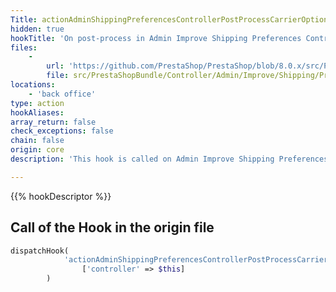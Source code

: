 ```yaml
---
Title: actionAdminShippingPreferencesControllerPostProcessCarrierOptionsBefore
hidden: true
hookTitle: 'On post-process in Admin Improve Shipping Preferences Controller'
files:
    -
        url: 'https://github.com/PrestaShop/PrestaShop/blob/8.0.x/src/PrestaShopBundle/Controller/Admin/Improve/Shipping/PreferencesController.php'
        file: src/PrestaShopBundle/Controller/Admin/Improve/Shipping/PreferencesController.php
locations:
    - 'back office'
type: action
hookAliases: 
array_return: false
check_exceptions: false
chain: false
origin: core
description: 'This hook is called on Admin Improve Shipping Preferences post-process before processing the Carrier Options form'

---
```


{{% hookDescriptor %}}

## Call of the Hook in the origin file

```php
dispatchHook(
            'actionAdminShippingPreferencesControllerPostProcessCarrierOptionsBefore',
                ['controller' => $this]
        )
```
